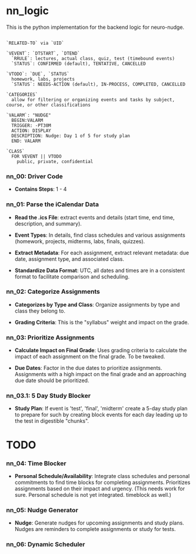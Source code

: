 # nn_logic
This is the python implementation for the backend logic for neuro-nudge.

```icalendar

`RELATED-TO` via `UID`

`VEVENT`: `DTSTART`, `DTEND`
  `RRULE`: lectures, actual class, quiz, test (timebound events)
  `STATUS`: CONFIRMED (default), TENTATIVE, CANCELLED
  
`VTODO`: `DUE`, `STATUS`
  homework, labs, projects
  `STATUS`: NEEDS-ACTION (default), IN-PROCESS, COMPLETED, CANCELLED
  
`CATEGORIES`
  allow for filtering or organizing events and tasks by subject, course, or other classifications

`VALARM`: "NUDGE"
  BEGIN:VALARM
  TRIGGER: -PT30M
  ACTION: DISPLAY
  DESCRIPTION: Nudge: Day 1 of 5 for study plan
  END: VALARM
  
`CLASS`
  FOR VEVENT || VTODO
    public, private, confidential

```
### nn_00: Driver Code
- **Contains Steps**: 1 - 4

### nn_01: Parse the iCalendar Data
- **Read the .ics File**: extract events and details (start time, end time, description, and summary).

- **Event Types**: In details, find class schedules and various assignments (homework, projects, midterms, labs, finals, quizzes).

- **Extract Metadata**: For each assignment, extract relevant metadata: due date, assignment type, and associated class.

- **Standardize Data Format**: UTC, all dates and times are in a consistent format to facilitate comparison and scheduling.

### nn_02: Categorize Assignments
- **Categorizes by Type and Class**: Organize assignments by type and class they belong to.

- **Grading Criteria**: This is the "syllabus" weight and impact on the grade.

### nn_03: Prioritize Assignments
- **Calculate Impact on Final Grade**: Uses grading criteria to calculate the impact of each assignment on the final grade. To be tweaked.

- **Due Dates**: Factor in the due dates to prioritize assignments. Assignments with a high impact on the final grade and an approaching due date should be prioritized.

### nn_03.1: 5 Day Study Blocker
- **Study Plan**: If event is 'test', 'final', 'midterm' create a 5-day study plan to prepare for such by creating block events for each day leading up to the test in digestible "chunks".


# TODO
### nn_04: Time Blocker
- **Personal Schedule/Availability**: Integrate class schedules and personal commitments to find time blocks for completing assignments. Prioritizes assignments based on their impact and urgency.
(This needs work for sure. Personal schedule is not yet integrated. timeblock as well.)

### nn_05: Nudge Generator
- **Nudge**: Generate nudges for upcoming assignments and study plans. Nudges are reminders to complete assignments or study for tests.

### nn_06: Dynamic Scheduler